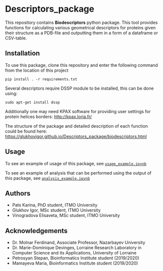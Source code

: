 # Descriptors_package
This repository contains **Biodescriptors** python package. This tool provides functions for calculating various geometrical descriptors for proteins given their structure as a PDB-file and outputting them in a form of a dataframe or CSV-table.


## Installation

To use this package, clone this repository and enter the following command from the location of this project

  `pip install . -r requirements.txt`

Several descriptors require DSSP module to be installed, this can be done using:

`sudo apt-get install dssp`

Additionally one may need KPAX software for providing user settings for protein helices borders: http://kpax.loria.fr/ 

The structure of the package and detailed description of each function could be found here: https://glukhovigor.github.io/Descriptors_package/biodescriptors.html


## Usage

To see an example of usage of this package, see [`usage_example.ipynb`](usage_example.ipynb)

To see an example of analysis that can be performed using the output of this package, see [`analysis_example.ipynb`](analysis_example.ipynb)


## Authors
- Pats Karina, PhD student, ITMO University
- Glukhov Igor, MSc student, ITMO University
- Vinogradova Elisaveta, MSc student, ITMO University


## Acknowledgements
- Dr. Molnar Ferdinand, Associate Professor, Nazarbayev University
- Dr. Marie-Dominique Devinges, Lorraine Research Laboratory in Computer Science and its Applications, University of Lorraine
- Petrosyan Stepan, Bioinformatics Institute student (2019/2020)
- Mamayeva Maria, Bioinformatics Institute student (2019/2020)
